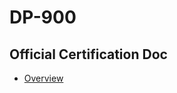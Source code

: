 # DP-900

## Official Certification Doc

- [Overview](https://learn.microsoft.com/en-us/credentials/certifications/azure-data-fundamentals/?practice-assessment-type=certification&WT.mc_id=certposter_poster-wwl)